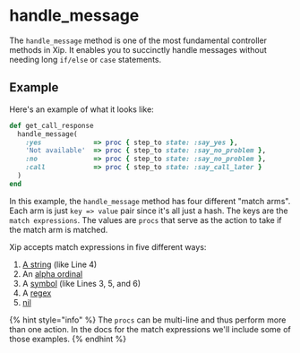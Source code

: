 # handle\_message

The `handle_message` method is one of the most fundamental controller methods in Xip. It enables you to succinctly handle messages without needing long `if/else` or `case` statements.

## Example

Here's an example of what it looks like:

```ruby
def get_call_response
  handle_message(
    :yes             => proc { step_to state: :say_yes },
    'Not available'  => proc { step_to state: :say_no_problem },
    :no              => proc { step_to state: :say_no_problem },
    :call            => proc { step_to state: :say_call_later }
  )
end
```

In this example, the `handle_message` method has four different "match arms". Each arm is just `key => value` pair since it's all  just a hash. The keys are the `match expressions`. The values are `procs` that serve as the action to take if the match arm is matched.

Xip accepts match expressions in five different ways:

1. [A string](string-mather.md) \(like Line 4\)
2. An [alpha ordinal](alpha-ordinal-matcher.md)
3. A [symbol](nlp-matcher.md) \(like Lines 3, 5, and 6\)
4. A [regex](regex-matcher.md)
5. [nil](nil-matcher.md)

{% hint style="info" %}
The `procs` can be multi-line and thus perform more than one action. In the docs for the match expressions we'll include some of those examples.
{% endhint %}

